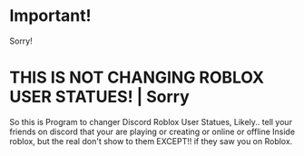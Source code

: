 # Important!
Sorry! 
# THIS IS NOT CHANGING ROBLOX USER STATUES! | Sorry

So this is Program to changer Discord Roblox User Statues, Likely.. tell your friends on discord that your are playing or creating or online or offline Inside roblox, but the real don't show to them EXCEPT!! if they saw you on Roblox.
